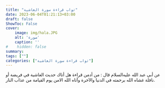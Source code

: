 ```yaml
---
title: "ثواب قراءة سورة الغاشية"
date: 2023-06-04T01:21:13+03:00
draft: false
ShowToc: False
cover:
    image: img/hala.JPG
    alt: 'صورة'
    caption: ''
#    hidden: false
summary: 
tags: [""]
categories: ["ثواب قراءة سورة الغاشية"]
---
```

عن أبي
عبد الله عليه‌السلام قال : من أدمن قراءة هل أتاك حديث الغاشية في فريضة
أو نافلة غشاه الله برحمته في الدنيا والآخرة وآتاه الله الامن يوم القيامة
من عذاب النار.

